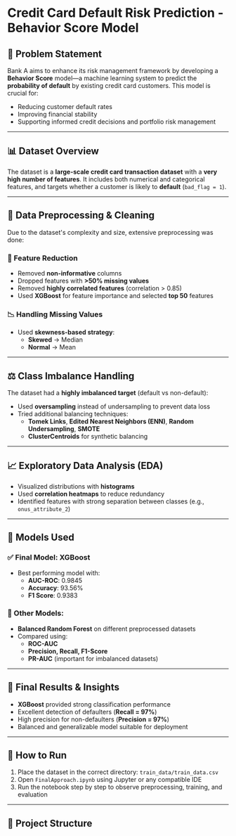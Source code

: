 #  Credit Card Default Risk Prediction - Behavior Score Model

## 📌 Problem Statement

Bank A aims to enhance its risk management framework by developing a **Behavior Score** model—a machine learning system to predict the **probability of default** by existing credit card customers. This model is crucial for:

- Reducing customer default rates  
- Improving financial stability  
- Supporting informed credit decisions and portfolio risk management  

---

## 📊 Dataset Overview

The dataset is a **large-scale credit card transaction dataset** with a **very high number of features**. It includes both numerical and categorical features, and targets whether a customer is likely to **default** (`bad_flag = 1`).

---

## 🧹 Data Preprocessing & Cleaning

Due to the dataset's complexity and size, extensive preprocessing was done:

### 🧱 Feature Reduction
- Removed **non-informative** columns  
- Dropped features with **>50% missing values**  
- Removed **highly correlated features** (correlation > 0.85)  
- Used **XGBoost** for feature importance and selected **top 50** features  

### 📉 Handling Missing Values
- Used **skewness-based strategy**:
  - **Skewed** → Median  
  - **Normal** → Mean  

---

## ⚖️ Class Imbalance Handling

The dataset had a **highly imbalanced target** (default vs non-default):

- Used **oversampling** instead of undersampling to prevent data loss  
- Tried additional balancing techniques:
  - **Tomek Links**, **Edited Nearest Neighbors (ENN)**, **Random Undersampling**, **SMOTE**
  - **ClusterCentroids** for synthetic balancing  

---

## 📈 Exploratory Data Analysis (EDA)

- Visualized distributions with **histograms**  
- Used **correlation heatmaps** to reduce redundancy  
- Identified features with strong separation between classes (e.g., `onus_attribute_2`)  

---

## 🧠 Models Used

### ✅ Final Model: **XGBoost**
- Best performing model with:
  - **AUC-ROC**: 0.9845  
  - **Accuracy**: 93.56%  
  - **F1 Score**: 0.9383  

### 🧪 Other Models:
- **Balanced Random Forest** on different preprocessed datasets  
- Compared using:
  - **ROC-AUC**
  - **Precision, Recall, F1-Score**
  - **PR-AUC** (important for imbalanced datasets)

---

## 📌 Final Results & Insights

- **XGBoost** provided strong classification performance  
- Excellent detection of defaulters (**Recall = 97%**)  
- High precision for non-defaulters (**Precision = 97%**)  
- Balanced and generalizable model suitable for deployment  

---

## 🏁 How to Run

1. Place the dataset in the correct directory: `train_data/train_data.csv`  
2. Open `FinalApproach.ipynb` using Jupyter or any compatible IDE  
3. Run the notebook step by step to observe preprocessing, training, and evaluation  

---

## 📁 Project Structure

